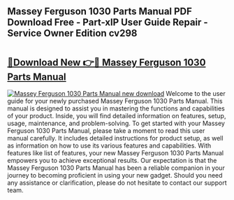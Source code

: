 ## Massey Ferguson 1030 Parts Manual PDF Download Free - Part-xlP User Guide Repair - Service Owner Edition cv298

# <h2><a href="http://bc87145.oget.top/?id=Massey+Ferguson+1030+Parts+Manual">🔗Download New 👉🔴 Massey Ferguson 1030 Parts Manual</a></h2>

[![Massey Ferguson 1030 Parts Manual new download](https://i.imgur.com/5g1atiW.png)](http://bc87145.oget.top/?id=Massey+Ferguson+1030+Parts+Manual)
Welcome to the user guide for your newly purchased Massey Ferguson 1030 Parts Manual. This manual is designed to assist you in mastering the functions and capabilities of your product. Inside, you will find detailed information on features, setup, usage, maintenance, and problem-solving. To get started with your Massey Ferguson 1030 Parts Manual, please take a moment to read this user manual carefully. It includes detailed instructions for product setup, as well as information on how to use its various features and capabilities. With features like list of features, your new Massey Ferguson 1030 Parts Manual empowers you to achieve exceptional results. Our expectation is that the Massey Ferguson 1030 Parts Manual has been a reliable companion in your journey to becoming proficient in using your new gadget. Should you need any assistance or clarification, please do not hesitate to contact our support team.
